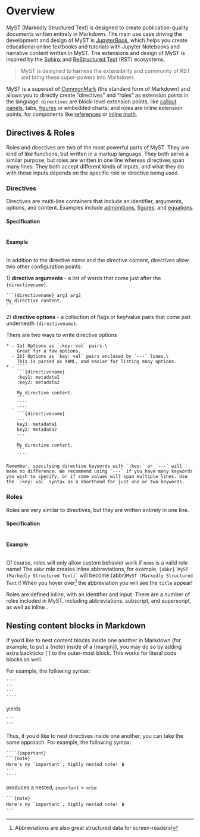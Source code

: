 # Overview

MyST (Markedly Structured Text) is designed to create publication-quality documents written entirely in Markdown. The main use case driving the development and design of MyST is [JupyterBook](https://jupyterbook.org/), which helps you create educational online textbooks and tutorials with Jupyter Notebooks and narrative content written in MyST. The extensions and design of MyST is inspired by the [Sphinx](https://www.sphinx-doc.org/) and [ReStructured Text](https://docutils.sourceforge.io/rst.html) (RST) ecosystems.

> MyST is designed to harness the extensibility and community of RST and bring these super-powers into Markdown.

MyST is a superset of [CommonMark](./commonmark.md) (the standard form of Markdown) and allows you to directly create “directives” and “roles” as extension points in the language. `directives` are block-level extension points, like [callout panels](./admonitions.md), tabs, [figures](./figures.md) or embedded charts; and roles are inline extension points, for components like [references](./references.md) or [inline math](./math.md).

## Directives & Roles

Roles and directives are two of the most powerful parts of MyST. They are kind of like functions, but written in a markup language. They both serve a similar purpose, but roles are written in one line whereas directives span many lines. They both accept different kinds of inputs, and what they do with those inputs depends on the specific role or directive being used.

### Directives

Directives are multi-line containers that include an identifier, arguments, options, and content. Examples include [admonitions](./admonitions.md), [figures](./figures.md), and [equations](./math.md).

#### Specification

```{include} ../nodes/directive.md

```

#### Example

```{include} ../examples/directive.md

```

In addition to the directive name and the directive content, directives allow two other configuration points:

1\) **directive arguments** - a list of words that come just after the `{directivename}`.

````
```{directivename} arg1 arg2
My directive content.
```
````

2\) **directive options** - a collection of flags or key/value pairs that come just underneath `{directivename}`.

There are two ways to write directive options

`````{list-table}
* - 2a) Options as `:key: val` pairs.\
    Great for a few options.
  - 2b) Options as `key: val` pairs enclosed by `---` lines.\
    This is parsed as YAML, and easier for listing many options.
* - ````
    ```{directivename}
    :key1: metadata1
    :key2: metadata2

    My directive content.
    ```
    ````
  - ````
    ```{directivename}
    ---
    key1: metadata1
    key2: metadata2
    ---

    My directive content.
    ```
    ````
`````

```{tip}
Remember, specifying directive keywords with `:key:` or `---` will make no difference. We recommend using `---` if you have many keywords you wish to specify, or if some values will span multiple lines. Use the `:key: val` syntax as a shorthand for just one or two keywords.
```

### Roles

Roles are very similar to directives, but they are written entirely in one line.

#### Specification

```{include} ../nodes/role.md

```

#### Example

```{include} ../examples/role.md

```

Of course, roles will only allow custom behavior work if `name` is a valid role name! The `abbr` role creates inline abbreviations, for example, `` {abbr}`MyST (Markedly Structured Text)` `` will become {abbr}`MyST (Markedly Structured Text)`! When you hover over[^1] the abbreviation you will see the `title` appear!

[^1]: Abbreviations are also great structured data for screen-readers!

Roles are defined inline, with an identifier and input. There are a number of roles included in MyST, including abbreviations, subscript, and superscript, as well as inline [](./math.md).

## Nesting content blocks in Markdown

If you’d like to nest content blocks inside one another in Markdown (for example, to put a {note} inside of a {margin}), you may do so by adding extra backticks (`) to the outer-most block. This works for literal code blocks as well.

For example, the following syntax:

`````
````
```
```
````
`````

yields

````
```
```
````

Thus, if you’d like to nest directives inside one another, you can take the same approach. For example, the following syntax:

`````
````{important}
```{note}
Here's my `important`, highly nested note! 🪆
```
````
`````

produces a nested, `important` > `note`:

````{important}
```{note}
Here's my `important`, highly nested note! 🪆
```
````
